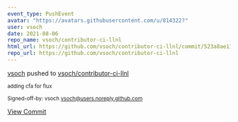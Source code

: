 ```yaml
---
event_type: PushEvent
avatar: "https://avatars.githubusercontent.com/u/814322?"
user: vsoch
date: 2021-08-06
repo_name: vsoch/contributor-ci-llnl
html_url: https://github.com/vsoch/contributor-ci-llnl/commit/523a8ae11ba6d8fb77e0456ad3beffc4275fdcca
repo_url: https://github.com/vsoch/contributor-ci-llnl
---
```


<a href='https://github.com/vsoch' target='_blank'>vsoch</a> pushed to <a href='https://github.com/vsoch/contributor-ci-llnl' target='_blank'>vsoch/contributor-ci-llnl</a>

<small>adding cfa for flux

Signed-off-by: vsoch <vsoch@users.noreply.github.com></small>

<a href='https://github.com/vsoch/contributor-ci-llnl/commit/523a8ae11ba6d8fb77e0456ad3beffc4275fdcca' target='_blank'>View Commit</a>